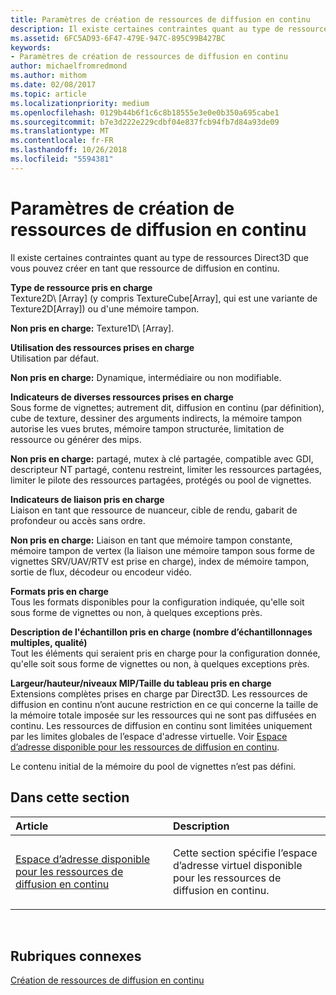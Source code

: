 ```yaml
---
title: Paramètres de création de ressources de diffusion en continu
description: Il existe certaines contraintes quant au type de ressources Direct3D que vous pouvez créer en tant que ressource de diffusion en continu.
ms.assetid: 6FC5AD93-6F47-479E-947C-895C99B427BC
keywords:
- Paramètres de création de ressources de diffusion en continu
author: michaelfromredmond
ms.author: mithom
ms.date: 02/08/2017
ms.topic: article
ms.localizationpriority: medium
ms.openlocfilehash: 0129b44b6f1c6c8b18555e3e0e0b350a695cabe1
ms.sourcegitcommit: b7e3d222e229cdbf04e837fcb94fb7d84a93de09
ms.translationtype: MT
ms.contentlocale: fr-FR
ms.lasthandoff: 10/26/2018
ms.locfileid: "5594381"
---
```

# <a name="streaming-resource-creation-parameters"></a>Paramètres de création de ressources de diffusion en continu


Il existe certaines contraintes quant au type de ressources Direct3D que vous pouvez créer en tant que ressource de diffusion en continu.

<span id="Supported-Resource-Type"></span><span id="supported-resource-type"></span><span id="SUPPORTED-RESOURCE-TYPE"></span>**Type de ressource pris en charge**  
Texture2D\ [Array\] (y compris TextureCube\[Array\], qui est une variante de Texture2D\[Array\]) ou d'une mémoire tampon.

**Non pris en charge:** Texture1D\ [Array\].

<span id="Supported-Resource-Usage"></span><span id="supported-resource-usage"></span><span id="SUPPORTED-RESOURCE-USAGE"></span>**Utilisation des ressources prises en charge**  
Utilisation par défaut.

**Non pris en charge:** Dynamique, intermédiaire ou non modifiable.

<span id="Supported-Resource-Misc-Flags"></span><span id="supported-resource-misc-flags"></span><span id="SUPPORTED-RESOURCE-MISC-FLAGS"></span>**Indicateurs de diverses ressources prises en charge**  
Sous forme de vignettes; autrement dit, diffusion en continu (par définition), cube de texture, dessiner des arguments indirects, la mémoire tampon autorise les vues brutes, mémoire tampon structurée, limitation de ressource ou générer des mips.

**Non pris en charge:** partagé, mutex à clé partagée, compatible avec GDI, descripteur NT partagé, contenu restreint, limiter les ressources partagées, limiter le pilote des ressources partagées, protégés ou pool de vignettes.

<span id="Supported-Bind-Flags"></span><span id="supported-bind-flags"></span><span id="SUPPORTED-BIND-FLAGS"></span>**Indicateurs de liaison pris en charge**  
Liaison en tant que ressource de nuanceur, cible de rendu, gabarit de profondeur ou accès sans ordre.

**Non pris en charge:** Liaison en tant que mémoire tampon constante, mémoire tampon de vertex (la liaison une mémoire tampon sous forme de vignettes SRV/UAV/RTV est prise en charge), index de mémoire tampon, sortie de flux, décodeur ou encodeur vidéo.

<span id="Supported-Formats"></span><span id="supported-formats"></span><span id="SUPPORTED-FORMATS"></span>**Formats pris en charge**  
Tous les formats disponibles pour la configuration indiquée, qu'elle soit sous forme de vignettes ou non, à quelques exceptions près.

<span id="Supported-Sample-Description--Multisample-count--quality-"></span><span id="supported-sample-description--multisample-count--quality-"></span><span id="SUPPORTED-SAMPLE-DESCRIPTION--MULTISAMPLE-COUNT--QUALITY-"></span>**Description de l'échantillon pris en charge (nombre d’échantillonnages multiples, qualité)**  
Tout les éléments qui seraient pris en charge pour la configuration donnée, qu'elle soit sous forme de vignettes ou non, à quelques exceptions près.

<span id="Supported-Width-Height-MipLevels-ArraySize"></span><span id="supported-width-height-miplevels-arraysize"></span><span id="SUPPORTED-WIDTH-HEIGHT-MIPLEVELS-ARRAYSIZE"></span>**Largeur/hauteur/niveaux MIP/Taille du tableau pris en charge**  
Extensions complètes prises en charge par Direct3D. Les ressources de diffusion en continu n’ont aucune restriction en ce qui concerne la taille de la mémoire totale imposée sur les ressources qui ne sont pas diffusées en continu. Les ressources de diffusion en continu sont limitées uniquement par les limites globales de l’espace d'adresse virtuelle. Voir [Espace d’adresse disponible pour les ressources de diffusion en continu](address-space-available-for-streaming-resources.md).

Le contenu initial de la mémoire du pool de vignettes n’est pas défini.

## <a name="span-idin-this-sectionspanin-this-section"></a><span id="in-this-section"></span>Dans cette section


<table>
<colgroup>
<col width="50%" />
<col width="50%" />
</colgroup>
<thead>
<tr class="header">
<th align="left">Article</th>
<th align="left">Description</th>
</tr>
</thead>
<tbody>
<tr class="odd">
<td align="left"><p><a href="address-space-available-for-streaming-resources.md">Espace d’adresse disponible pour les ressources de diffusion en continu</a></p></td>
<td align="left"><p>Cette section spécifie l’espace d’adresse virtuel disponible pour les ressources de diffusion en continu.</p></td>
</tr>
</tbody>
</table>

 

## <a name="span-idrelated-topicsspanrelated-topics"></a><span id="related-topics"></span>Rubriques connexes


[Création de ressources de diffusion en continu](creating-streaming-resources.md)

 

 




